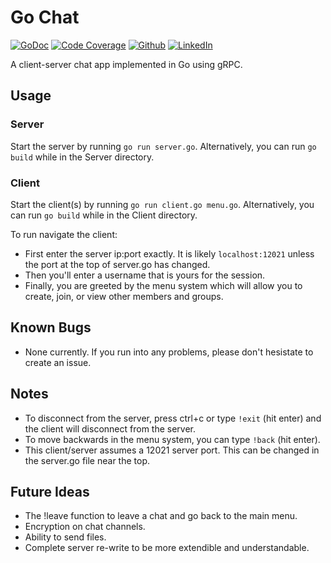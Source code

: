 # Go Chat 
[![GoDoc](http://img.shields.io/badge/go-documentation-blue.svg?style=flat-square)](https://godoc.org/github.com/taylorflatt/go-chat)
[![Code Coverage](https://img.shields.io/badge/CodeCoverage-99p-F01F7A?style=plastic&logo=CodeCov)](https://github.com/social-learning/TensorMap)
[![Github](https://img.shields.io/badge/GitHub-TensorMap-181717?style=plastic&logo=GitHub)](https://github.com/social-learning/TensorMap)
[![LinkedIn](https://img.shields.io/badge/LinkedIn-CodeForAll-0077B5?style=plastic&logo=LinkedIn)](https://www.linkedin.com/company/codeforall/)


A client-server chat app implemented in Go using gRPC.

## Usage
### Server
Start the server by running `go run server.go`. Alternatively, you can run `go build` while in the Server directory.
### Client
Start the client(s) by running `go run client.go menu.go`. Alternatively, you can run `go build` while in the Client directory.

To run navigate the client: 
* First enter the server ip:port exactly. It is likely `localhost:12021` unless the port at the top of server.go has changed.
* Then you'll enter a username that is yours for the session.
* Finally, you are greeted by the menu system which will allow you to create, join, or view other members and groups.

## Known Bugs
* None currently. If you run into any problems, please don't hesistate to create an issue.

## Notes
* To disconnect from the server, press ctrl+c or type `!exit` (hit enter) and the client will disconnect from the server.
* To move backwards in the menu system, you can type `!back` (hit enter).
* This client/server assumes a 12021 server port. This can be changed in the server.go file near the top.

## Future Ideas
* The !leave function to leave a chat and go back to the main menu.
* Encryption on chat channels.
* Ability to send files.
* Complete server re-write to be more extendible and understandable.

